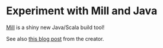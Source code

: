 # Experiment with Mill and Java

[Mill](https://com-lihaoyi.github.io/mill/mill/Intro_to_Mill.html) is a shiny new Java/Scala build tool!

See also [this blog post](https://www.lihaoyi.com/post/MillBetterScalaBuilds.html) from the creator.